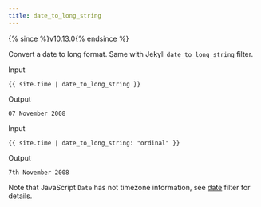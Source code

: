 ```yaml
---
title: date_to_long_string
---
```

{% since %}v10.13.0{% endsince %}

Convert a date to long format. Same with Jekyll `date_to_long_string` filter.

Input
```liquid
{{ site.time | date_to_long_string }}
```

Output
```text
07 November 2008
```

Input
```liquid
{{ site.time | date_to_long_string: "ordinal" }}
```

Output
```text
7th November 2008
```

Note that JavaScript `Date` has not timezone information, see [date][date] filter for details.

[date]: ./date.html
